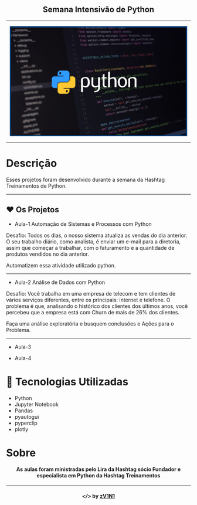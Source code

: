 <div align="center">
    <h2>Semana Intensivão de Python</h2>
</div>

---

<div align="center">
    <img width="auto" height="300px" src=".github/assets/python.jpg" alt="Python">
</div>

---

# Descrição
Esses projetos foram desenvolvido durante a semana da Hashtag Treinamentos de Python.

---

## ❤️ Os Projetos

- Aula-1
Automação de Sistemas e Processos com Python

Desafio:
Todos os dias, o nosso sistema atualiza as vendas do dia anterior. O seu trabalho diário, como analista, é enviar um e-mail para a diretoria, assim que começar a trabalhar, com o faturamento e a quantidade de produtos vendidos no dia anterior.

Automatizem essa atividade utilizado python.

---

- Aula-2
Análise de Dados com Python

Desafio:
Você trabalha em uma empresa de telecom e tem clientes de vários serviços diferentes, entre os principais: internet e telefone.
O problema é que, analisando o histórico dos clientes dos últimos anos, você percebeu que a empresa está com Churn de mais de 26% dos clientes.

Faça uma análise exploratória e busquem conclusões e Ações para o Problema.

---

- Aula-3


- Aula-4

# 🚀 Tecnologias Utilizadas

- Python
- Jupyter Notebook
- Pandas
- pyautogui
- pyperclip
- plotly 

# Sobre
<h4 align="center"> As aulas foram ministradas pelo Lira da Hashtag sócio Fundador e especialista em Python da Hashtag Treinamentos</h4>

---

<h4 align="center"> <em>&lt;/&gt;</em> by <a href="https://github.com/zV1N1" target="_blank">zV1N1</a> </h4>